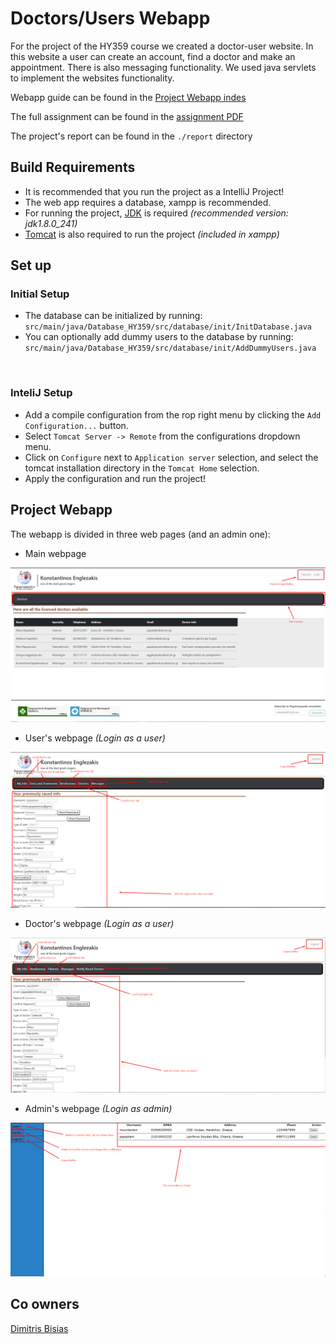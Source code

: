 # Doctors/Users Webapp

For the project of the HY359 course we created a doctor-user website. In this website a user can create an account, find a doctor and make an appointment. There is also
messaging functionality. We used java servlets to implement the websites functionality.

Webapp guide can be found in the [Project Webapp indes](#Project-Webapp)

The full assignment can be found in the [assignment PDF](https://github.com/papastam/HY359_project/blob/master/%CE%97%CE%A5-359_Project_2021_Personalized%20Health_V1.0.pdf) 

The project's report can be found in the `./report` directory

## Build Requirements
* It is recommended that you run the project as a IntelliJ Project!
* The web app requires a database, xampp is recommended.
* For running the project, [JDK](https://www.oracle.com/ie/java/technologies/javase/javase8-archive-downloads.html) is required *(recommended version: jdk1.8.0_241)*
* [Tomcat](https://dlcdn.apache.org/tomcat/tomcat-9/v9.0.58/bin/apache-tomcat-9.0.58.zip) is also required to run the project *(included in xampp)*

## Set up
<h3>Initial Setup</h3>

* The database can be initialized by running: <br>`src/main/java/Database_HY359/src/database/init/InitDatabase.java`
* You can optionally add dummy users to the database by running: <br> `src/main/java/Database_HY359/src/database/init/AddDummyUsers.java`
<br>
<h3>InteliJ Setup</h3>

+ Add a compile configuration from the rop right menu by clicking the `Add Configuration...`
 button.
+ Select `Tomcat Server -> Remote` from the configurations dropdown menu.
+ Click on `Configure` next to `Application server` selection, and select the tomcat installation directory in the `Tomcat Home` selection.
+ Apply the configuration and run the project!

## Project Webapp
The webapp is divided in three web pages (and an admin one):

+ Main webpage

![Main Webpage Screenshot](https://github.com/papastam/HY359_project/blob/master/report/documents/Screenshots/front%20page.png?raw=true)
+ User's webpage *(Login as a user)*

![Users Webpage Screenshot](https://github.com/papastam/HY359_project/blob/master/report/documents/Screenshots/user%20page.png?raw=true)
+ Doctor's webpage *(Login as a user)*

![Main Webpage Screenshot](https://github.com/papastam/HY359_project/blob/master/report/documents/Screenshots/doctor%20page.png?raw=true)
+ Admin's webpage *(Login as admin)*
  
![Main Webpage Screenshot](https://github.com/papastam/HY359_project/blob/master/report/documents/Screenshots/admin%20page.png?raw=true)


## Co owners
[Dimitris Bisias](https://github.com/dbisias)
